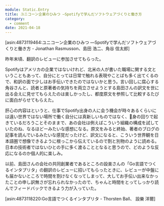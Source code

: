 ```yaml
---
module: Static.Entry
title: ユニコーン企業のひみつ ―Spotifyで学んだソフトウェアづくりと働き方
category:
  - comment
date: 2021-04-18
---
```

[asin:4873119464:ユニコーン企業のひみつ ―Spotifyで学んだソフトウェアづくりと働き方 - 
Jonathan Rasmusson、島田 浩二、角谷 信太郎]

昨年末頃、翻訳のレビューに参加させてもらった。

Spotifyはアメリカの企業ではないけれど、北米の人が書いた職場に関する文ということもあって、自分にとっては日常で触れる表現やことばも多く出てくるので、和訳の面で少しはお手伝いできたのではないかと思う。言い回しに腐心する角谷さんと、読者と原著者の気持ちを両立させようとする島田さんの訳文を世に出る会えに見せてもらえたのは楽しかったし、都度原文を参照して比較するたびに面白がらせてもらえた。

肝心の内容はというと、仕事でSpotify出身の人に会う機会が時々あるくらいには遠い世界ではない場所で働く自分には真新しいものではなく、身の回りで起きているだろうことそのままで、あの会社は例えばこういう組織の構成を試していたのね、なるほどーみたいな感想になる。原文をみると終始、著者のブログの記事を読んでいるみたいな感覚だったけど、訳文になると、こういう世界観を日本語圏で想像できるように根っこから伝えているので割と別物のように読める。日本の技術者ではないひとの手に多く渡ることとなると思うので、どのような反応になるのか個人的に楽しみ。

以前、島田さんの会社の共同創業者であるところの設楽さんの「Go言語でつくるインタプリタ」の翻訳のレビューに招いてもらったときに、レビューが中盤にも届かないところで時間を割けなくなってしまって、大してお手伝い出来なかったことの申し訳無さが忘れられなかったので、ちゃんと時間をとってしっかり読んでフィードバックできるよう力が入っていた。

[asin:4873118220:Go言語でつくるインタプリタ - Thorsten Ball、 設樂 洋爾]
